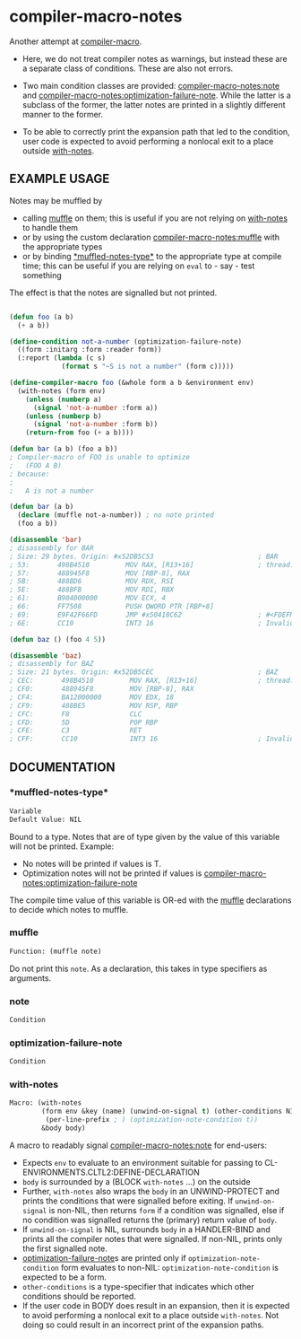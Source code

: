 # compiler-macro-notes

Another attempt at [compiler-macro](https://github.com/Bike/compiler-macro).

- Here, we do not treat compiler notes as warnings, but instead these are a separate class of conditions. These are also not errors.

- Two main condition classes are provided: [compiler-macro-notes:note](#note) and [compiler-macro-notes:optimization-failure-note](#optimization-failure-note). While the latter is a subclass of the former, the latter notes are printed in a slightly different manner to the former.

- To be able to correctly print the expansion path that led to the condition, user code is expected to avoid performing a nonlocal exit to a place outside [with-notes](#with-notes).

## EXAMPLE USAGE

Notes may be muffled by
- calling [muffle](#muffle) on them; this is useful if you are not relying on [with-notes](#with-notes) to handle them
- or by using the custom declaration [compiler-macro-notes:muffle](#muffle) with the appropriate types
- or by binding [\*muffled-notes-type\*](#muffled-notes-type) to the appropriate type at compile time; this can be useful if you are relying on `eval` to - say - test something

The effect is that the notes are signalled but not printed.

```lisp

(defun foo (a b)
  (+ a b))

(define-condition not-a-number (optimization-failure-note)
  ((form :initarg :form :reader form))
  (:report (lambda (c s)
             (format s "~S is not a number" (form c)))))

(define-compiler-macro foo (&whole form a b &environment env)
  (with-notes (form env)
    (unless (numberp a)
      (signal 'not-a-number :form a))
    (unless (numberp b)
      (signal 'not-a-number :form b))
    (return-from foo (+ a b))))

(defun bar (a b) (foo a b))
; Compiler-macro of FOO is unable to optimize
;   (FOO A B)
; because:
;
;   A is not a number

(defun bar (a b)
  (declare (muffle not-a-number)) ; no note printed
  (foo a b))

(disassemble 'bar)
; disassembly for BAR
; Size: 29 bytes. Origin: #x52DB5C53                          ; BAR
; 53:       498B4510         MOV RAX, [R13+16]                ; thread.binding-stack-pointer
; 57:       488945F8         MOV [RBP-8], RAX
; 5B:       488BD6           MOV RDX, RSI
; 5E:       488BFB           MOV RDI, RBX
; 61:       B904000000       MOV ECX, 4
; 66:       FF7508           PUSH QWORD PTR [RBP+8]
; 69:       E9F42F66FD       JMP #x50418C62                   ; #<FDEFN FOO>
; 6E:       CC10             INT3 16                          ; Invalid argument count trap

(defun baz () (foo 4 5))

(disassemble 'baz)
; disassembly for BAZ
; Size: 21 bytes. Origin: #x52DB5CEC                          ; BAZ
; CEC:       498B4510         MOV RAX, [R13+16]               ; thread.binding-stack-pointer
; CF0:       488945F8         MOV [RBP-8], RAX
; CF4:       BA12000000       MOV EDX, 18
; CF9:       488BE5           MOV RSP, RBP
; CFC:       F8               CLC
; CFD:       5D               POP RBP
; CFE:       C3               RET
; CFF:       CC10             INT3 16                         ; Invalid argument count trap

```

## DOCUMENTATION

### \*muffled-notes-type\*

```lisp
Variable
Default Value: NIL
```

Bound to a type. Notes that are of type given by the value of this variable
will not be printed.
Example:
- No notes will be printed if values is T.
- Optimization notes will not be printed if values is
  [compiler-macro-notes:optimization-failure-note](#optimization-failure-note)

The compile time value of this variable is OR-ed with the [muffle](#muffle) declarations
to decide which notes to muffle.

### muffle

```lisp
Function: (muffle note)
```

Do not print this `note`.
As a declaration, this takes in type specifiers as arguments.

### note

```lisp
Condition
```


### optimization-failure-note

```lisp
Condition
```


### with-notes

```lisp
Macro: (with-notes
        (form env &key (name) (unwind-on-signal t) (other-conditions NIL)
         (per-line-prefix ; ) (optimization-note-condition t))
        &body body)
```

A macro to readably signal [compiler-macro-notes:note](#note) for end-users:
- Expects `env` to evaluate to an environment suitable for passing to
  CL-ENVIRONMENTS.CLTL2:DEFINE-DECLARATION
- `body` is surrounded by a (BLOCK `with-notes` ...) on the outside
- Further, `with-notes` also wraps the `body` in an UNWIND-PROTECT and prints the
  conditions that were signalled before exiting. If `unwind-on-signal` is non-NIL,
  then returns `form` if a condition was signalled, else if no condition was
  signalled returns the (primary) return value of `body`.
- If `unwind-on-signal` is NIL, surrounds `body` in a HANDLER-BIND and prints all
  the compiler notes that were signalled. If non-NIL, prints only the first
  signalled note.
- [optimization-failure-note](#optimization-failure-note)s are printed only if `optimization-note-condition`
  form evaluates to non-NIL: `optimization-note-condition` is expected to be a
  form.
- `other-conditions` is a type-specifier that indicates which other conditions
  should be reported.
- If the user code in BODY does result in an expansion, then it is expected to
  avoid performing a nonlocal exit to a place outside `with-notes`. Not
  doing so could result in an incorrect print of the expansion paths.
